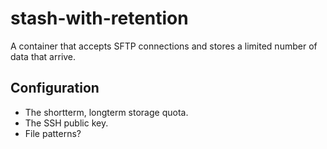 # stash-with-retention
A container that accepts SFTP connections and stores a limited number of data that arrive.

## Configuration

* The shortterm, longterm storage quota.
* The SSH public key.
* File patterns?
